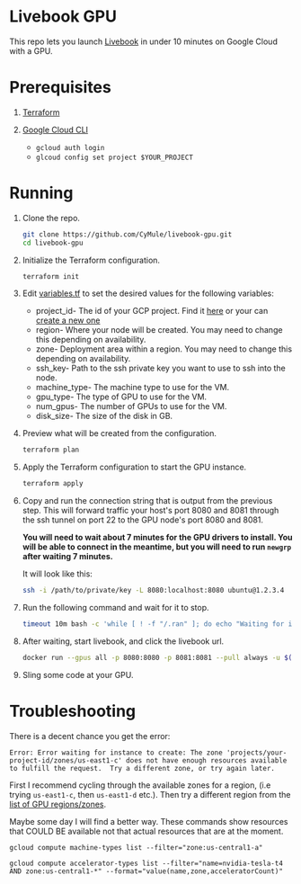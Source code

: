 # Livebook GPU

This repo lets you launch [Livebook](https://github.com/livebook-dev/livebook) in under 10 minutes on Google Cloud with a GPU.

# Prerequisites

1. [Terraform](https://developer.hashicorp.com/terraform/tutorials/aws-get-started/install-cli)

2. [Google Cloud CLI](https://cloud.google.com/sdk/docs/install)
   - `gcloud auth login`
   - `glcoud config set project $YOUR_PROJECT`

# Running

1. Clone the repo.
    ```bash
    git clone https://github.com/CyMule/livebook-gpu.git
    cd livebook-gpu
    ```

2. Initialize the Terraform configuration.
    ```bash
    terraform init
    ```

3. Edit [variables.tf](/variables.tf) to set the desired values for the following variables:
    - project_id- The id of your GCP project. Find it [here](https://console.cloud.google.com/cloud-resource-manager) or your can [create a new one](https://console.cloud.google.com/projectcreate)
    - region- Where your node will be created. You may need to change this depending on availability.
    - zone- Deployment area within a region. You may need to change this depending on availability.
    - ssh_key- Path to the ssh private key you want to use to ssh into the node.
    - machine_type- The machine type to use for the VM.
    - gpu_type- The type of GPU to use for the VM.
    - num_gpus- The number of GPUs to use for the VM.
    - disk_size- The size of the disk in GB.


4. Preview what will be created from the configuration.
    ```bash
    terraform plan
    ```

5. Apply the Terraform configuration to start the GPU instance.
    ```bash
    terraform apply
    ```

6. Copy and run the connection string that is output from the previous step.
This will forward traffic your host's port 8080 and 8081 through the ssh tunnel on port 22 to the GPU node's port 8080 and 8081.

    **You will need to wait about 7 minutes for the GPU drivers to install. You will be able to connect in the meantime, but you will need to run `newgrp` after waiting 7 minutes.**
        
    It will look like this:
    ```bash
    ssh -i /path/to/private/key -L 8080:localhost:8080 ubuntu@1.2.3.4
    ```

7. Run the following command and wait for it to stop.
    ```bash
    timeout 10m bash -c 'while [ ! -f "/.ran" ]; do echo "Waiting for installation for $SECONDS seconds" && sleep 5; done; echo Done && newgrp docker'
    ```

8. After waiting, start livebook, and click the livebook url.
    ```bash
    docker run --gpus all -p 8080:8080 -p 8081:8081 --pull always -u $(id -u):$(id -g) -v $(pwd):/data livebook/livebook:latest-cuda11.8
    ```

8. Sling some code at your GPU.

# Troubleshooting

There is a decent chance you get the error:
```
Error: Error waiting for instance to create: The zone 'projects/your-project-id/zones/us-east1-c' does not have enough resources available to fulfill the request.  Try a different zone, or try again later.
```

First I recommend cycling through the available zones for a region, (i.e trying `us-east1-c`, then `us-east1-d` etc.). Then try a different region from the [list of GPU regions/zones](https://cloud.google.com/compute/docs/gpus/gpu-regions-zones).

Maybe some day I will find a better way. These commands show resources that COULD BE available not that actual resources that are at the moment.

`gcloud compute machine-types list --filter="zone:us-central1-a"`

`gcloud compute accelerator-types list --filter="name=nvidia-tesla-t4 AND zone:us-central1-*" --format="value(name,zone,acceleratorCount)"`

